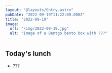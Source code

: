 ```yaml
---
layout: "@layouts/Entry.astro"
pubDate: "2022-09-19T11:22:00.000Z"
title: "2022-09-19"
image:
  url: "/img/2022-09-19.jpg"
  alt: "Image of a Bentgo bento box with ???"
---
```


## Today's lunch

- ???

